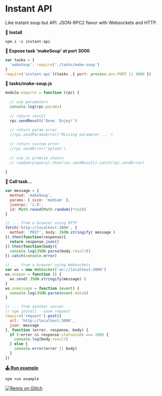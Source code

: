 # Instant API
Like instant soup but API. JSON-RPC2 flavor with Websockets and HTTP.

**💾&nbsp;Install**
```
npm i -s instant-api
```

**📡&nbsp;Expose task 'makeSoup' at port 3000**
```javascript
var tasks = {
  'makeSoup': require('./tasks/make-soup')
}
require('instant-api')(tasks ,{ port: process.env.PORT || 3000 })
```

**🤖&nbsp;tasks/make-soup.js**
```javascript
module.exports = function (rpc) {
  
  // use parameters
  console.log(rpc.params)
  
  // return result
  rpc.sendResult('Done. Enjoy!')
  
  // return param error
  //rpc.sendParamsError('Missing parameter ...')
  
  // return custom error
  //rpc.sendError('Splash')
  
  // use in promise chains
  // rawQuery(query).then(rpc.sendResult).catch(rpc.sendError)
  
}
```

**📣&nbsp;Call task...**
```javascript
var message = {
  method: 'makeSoup',
  params: { size: 'medium' },
  jsonrpc: '2.0',
  id: Math.round(Math.random()*1e20)
}

// ... from a browser using HTTP
fetch('http://localhost:3000', {
  method: 'POST', body: JSON.stringify( message )
}).then(function(response){
  return response.json()
}).then(function(body){
  console.log(JSON.parse(body.result))
}).catch(console.error)
 
// ... from a browser using Websockets
var ws = new WebSocket('ws://localhost:3000')
ws.onopen = function () {
  ws.send( JSON.stringify(message) )
}
ws.onmessage = function (event) {
  console.log(JSON.parse(event.data))
}

// ... from another server
// npm install --save request
require('request').post({
  url: 'http://localhost:3000',
  json: message
}, function (error, response, body) {
  if (!error && response.statusCode === 200) {
    console.log(body.result)
  } else {
    console.error(error || body)
  }
})

```

[**🕹&nbsp;Run example**](example/index.js)
```
npm run example
```

<a href="https://glitch.com/edit/#!/import/archilogic-com/instant-api"><img src="https://cdn.glitch.com/2703baf2-b643-4da7-ab91-7ee2a2d00b5b%2Fremix-button.svg" alt="Remix on Glitch" /></a>

